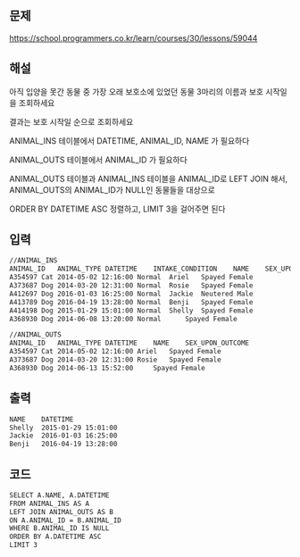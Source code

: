 ## 문제
https://school.programmers.co.kr/learn/courses/30/lessons/59044

## 해설
아직 입양을 못간 동물 중 가장 오래 보호소에 있었던 동물 3마리의 이름과 보호 시작일을 조회하세요

결과는 보호 시작일 순으로 조회하세요

ANIMAL_INS 테이블에서 DATETIME, ANIMAL_ID, NAME 가 필요하다

ANIMAL_OUTS 테이블에서 ANIMAL_ID 가 필요하다 

ANIMAL_OUTS 테이블과 ANIMAL_INS 테이블을 ANIMAL_ID로 LEFT JOIN 해서, ANIMAL_OUTS의 ANIMAL_ID가 NULL인 동물들을 대상으로 

ORDER BY DATETIME ASC 정렬하고, LIMIT 3을 걸어주면 된다



## 입력
```txt
//ANIMAL_INS
ANIMAL_ID	ANIMAL_TYPE	DATETIME	INTAKE_CONDITION	NAME	SEX_UPON_INTAKE
A354597	Cat	2014-05-02 12:16:00	Normal	Ariel	Spayed Female
A373687	Dog	2014-03-20 12:31:00	Normal	Rosie	Spayed Female
A412697	Dog	2016-01-03 16:25:00	Normal	Jackie	Neutered Male
A413789	Dog	2016-04-19 13:28:00	Normal	Benji	Spayed Female
A414198	Dog	2015-01-29 15:01:00	Normal	Shelly	Spayed Female
A368930	Dog	2014-06-08 13:20:00	Normal		Spayed Female

//ANIMAL_OUTS
ANIMAL_ID	ANIMAL_TYPE	DATETIME	NAME	SEX_UPON_OUTCOME
A354597	Cat	2014-05-02 12:16:00	Ariel	Spayed Female
A373687	Dog	2014-03-20 12:31:00	Rosie	Spayed Female
A368930	Dog	2014-06-13 15:52:00		Spayed Female
```

## 출력
```txt
NAME	DATETIME
Shelly	2015-01-29 15:01:00
Jackie	2016-01-03 16:25:00
Benji	2016-04-19 13:28:00
```

## 코드

```txt
SELECT A.NAME, A.DATETIME
FROM ANIMAL_INS AS A
LEFT JOIN ANIMAL_OUTS AS B
ON A.ANIMAL_ID = B.ANIMAL_ID
WHERE B.ANIMAL_ID IS NULL
ORDER BY A.DATETIME ASC 
LIMIT 3
```